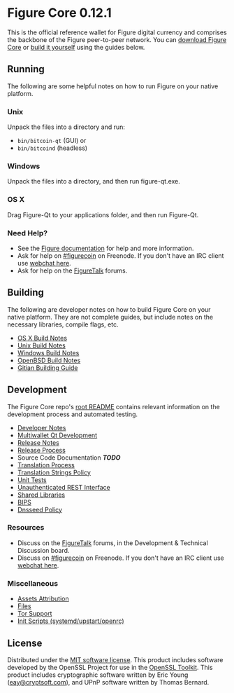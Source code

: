 Figure Core 0.12.1
=====================

This is the official reference wallet for Figure digital currency and comprises the backbone of the Figure peer-to-peer network. You can [download Figure Core](https://www.figure.org/downloads/) or [build it yourself](#building) using the guides below.

Running
---------------------
The following are some helpful notes on how to run Figure on your native platform.

### Unix

Unpack the files into a directory and run:

- `bin/bitcoin-qt` (GUI) or
- `bin/bitcoind` (headless)

### Windows

Unpack the files into a directory, and then run figure-qt.exe.

### OS X

Drag Figure-Qt to your applications folder, and then run Figure-Qt.

### Need Help?

* See the [Figure documentation](https://figurecoin.atlassian.net/wiki/display/DOC)
for help and more information.
* Ask for help on [#figurecoin](http://webchat.freenode.net?channels=figurecoin) on Freenode. If you don't have an IRC client use [webchat here](http://webchat.freenode.net?channels=figurecoin).
* Ask for help on the [FigureTalk](https://figuretalk.org/) forums.

Building
---------------------
The following are developer notes on how to build Figure Core on your native platform. They are not complete guides, but include notes on the necessary libraries, compile flags, etc.

- [OS X Build Notes](build-osx.md)
- [Unix Build Notes](build-unix.md)
- [Windows Build Notes](build-windows.md)
- [OpenBSD Build Notes](build-openbsd.md)
- [Gitian Building Guide](gitian-building.md)

Development
---------------------
The Figure Core repo's [root README](/README.md) contains relevant information on the development process and automated testing.

- [Developer Notes](developer-notes.md)
- [Multiwallet Qt Development](multiwallet-qt.md)
- [Release Notes](release-notes.md)
- [Release Process](release-process.md)
- Source Code Documentation ***TODO***
- [Translation Process](translation_process.md)
- [Translation Strings Policy](translation_strings_policy.md)
- [Unit Tests](unit-tests.md)
- [Unauthenticated REST Interface](REST-interface.md)
- [Shared Libraries](shared-libraries.md)
- [BIPS](bips.md)
- [Dnsseed Policy](dnsseed-policy.md)

### Resources
* Discuss on the [FigureTalk](https://figuretalk.org/) forums, in the Development & Technical Discussion board.
* Discuss on [#figurecoin](http://webchat.freenode.net/?channels=figurecoin) on Freenode. If you don't have an IRC client use [webchat here](http://webchat.freenode.net/?channels=figurecoin).

### Miscellaneous
- [Assets Attribution](assets-attribution.md)
- [Files](files.md)
- [Tor Support](tor.md)
- [Init Scripts (systemd/upstart/openrc)](init.md)

License
---------------------
Distributed under the [MIT software license](http://www.opensource.org/licenses/mit-license.php).
This product includes software developed by the OpenSSL Project for use in the [OpenSSL Toolkit](https://www.openssl.org/). This product includes
cryptographic software written by Eric Young ([eay@cryptsoft.com](mailto:eay@cryptsoft.com)), and UPnP software written by Thomas Bernard.
